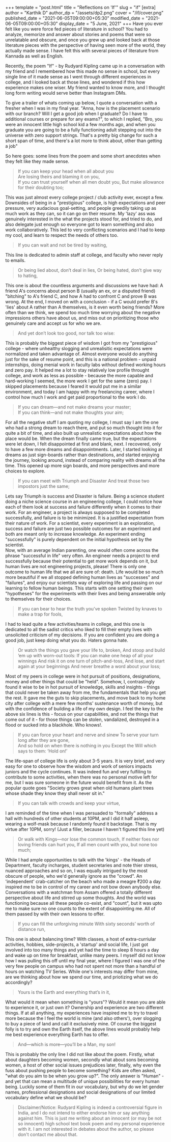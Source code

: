 +++
template = "post.html"
title = "Reflections on 'If'"
slug = "if"
[extra]
author = "Karthik D"
author_dp = "/assets/dp2.png"
cover = "/if/cover.png"
published_date = "2021-06-05T09:00:00+05:30"
modified_date = "2021-06-05T09:00:00+05:30"
display_date = "5 June, 2021"
+++
Have you ever felt like you were force fed pieces of literature in school? You had to analyze, memorize and answer about stories and poems that were so unrelatable and obscure, and once you grew up and looked back at those literature pieces with the perspective of having seen more of the world, they actually made sense. I have felt this with several pieces of literature from Kannada as well as English. 

Recently, the poem "If" - by Rudyard Kipling came up in a conversation with my friend and I remembered how this made no sense in school, but every single line of it made sense as I went through different experiences in college, and I looked back at those lines, and wondered if this how experience makes one wiser. My friend wanted to know more, and I thought long form writing would serve better than Instagram DMs. 

To give a trailer of whats coming up below, I quote a conversation with a fresher when I was in my final year. "Anna, how is the placement scenario with our branch? Will I get a good job when I graduate? Do I have to additional courses or prepare for any exams?", to which I replied, "Bro, you were an innocent little high school kid a few months ago, and when you graduate you are going to be a fully functioning adult stepping out into the universe with zero support strings. That's a pretty big change for such a short span of time, and there's a lot more to think about, other than getting a job"

So here goes: some lines from the poem and some short anecdotes when they felt like they made sense. 

> If you can keep your head when all about you   
> Are losing theirs and blaming it on you,   
> If you can trust yourself when all men doubt you,
> But make allowance for their doubting too;   

This was just almost every college project / club activity ever, except a few. Downsides of being in a "prestigious" college, is high expectations and peer pressure, very audacious goal-setting, and people greedily taking up as much work as they can, so it can go on their resume. My 'lazy' ass was genuinely interested in the what the projects stood for, and tried to do, and also delegate just enough so everyone got to learn something and also work collaboratively.  This led to very conflicting scenarios and I had to keep my cool, and learn to respect the needs of others too. 

> If you can wait and not be tired by waiting,

This line is dedicated to admin staff at college, and faculty who never reply to emails.

> Or being lied about, don’t deal in lies,
> Or being hated, don’t give way to hating,

This one is about the countless arguments and discussions we have had:  A friend A's concerns about person B (usually an ex, or a disputed friend) "bitching" to A's friend C, and how A had to confront C and prove B was wrong. At the end, I moved on with a conclusion - if a C would prefer B's 'lies' about A rather than A themselves, is it even worth being friends? More often than we think, we spend too much time worrying about the negative impressions others have about us, and miss out on prioritizing those who genuinely care and accept us for who we are.

> And yet don’t look too good, nor talk too wise:

This is probably the biggest piece of wisdom I got from my "prestigious" college - where unhealthy slogging and unrealisitic expectations were normalized and taken advantage of. Almost everyone would do anything just for the sake of resume point, and this is a national problem - unpaid internships, doing menial work in faculty labs without defined working hours and zero pay. It helped me a lot to stay relatively low profile throught college, and work as less as possible - because the more capable and hard-working I seemed, the more work I get for the same (zero) pay. I skipped placements because I feared it would put me in a similar environment, and today I am happy with my freelancing career, where I control how much I work and get paid proportional to the work I do.

> If you can dream—and not make dreams your master;   
> If you can think—and not make thoughts your aim; 

For all the negative stuff I am quoting my college, I must say I am the one who had a strong dream to reach there, and put so much thought into it for quite a bit of time, and also built up unrealistic expectations about how the place would be. When the dream finally came true, but the expectations were let down, I felt disappointed at first and blank, next. I recovered, only to have a few more dreams and disappointments. Later, I started looking at dreams as just sign-boards rather than destinations, and started enjoying the journey, looking around, instead of comparing reality with dreams all the time. This opened up more sign boards, and more perspectives and more choices to explore.

> If you can meet with Triumph and Disaster
> And treat those two impostors just the same;   

Lets say Triumph is success and Disaster is failure. Being a science student doing a niche science course in an engineering college, I could notice how each of them look at success and failure differently when it comes to their work. For an engineer, a project is always supposed to be completed successfully, and failure is to be minimized. It is a justified expectation from their nature of work. For a scientist, every experiment is an exploration, success and failure are just two possible outcomes for an experiment and both are meant only to increase knowledge. An experiment ending "successfully" is purely dependent on the initial hypothesis set by the scientist.  
Now, with an average Indian parenting, one would often come across the phrase "successful in life" very often. An engineer needs a project to end successfully because their potential to get more work depends on it, but human lives are not engineering projects, please! There is only one outcome to human life that we all are sure of: death. Life would be so much more beautiful if we all stopped defining human lives as "successes" and "failures", and enjoy our scientists way of exploring life and passing on our learning to fellow human beings. This starts with one setting their own "hypotheses" for the experiments with their lives and being answerable only to themselves for their choices.

> If you can bear to hear the truth you’ve spoken
> Twisted by knaves to make a trap for fools,

I had to lead quite a few activities/teams in college, and this one is dedicated to all the sadist critics who liked to fill their empty lives with unsolicited criticism of my decisions. If you are confident you are doing a good job, just keep doing what you do. Haters gonna hate.

> Or watch the things you gave your life to, broken,
> And stoop and build ’em up with worn-out tools:
> If you can make one heap of all your winnings
> And risk it on one turn of pitch-and-toss,
> And lose, and start again at your beginnings
> And never breathe a word about your loss;

Most of my peers in college were in hot pursuit of positions, designations, money and other things that could be "held". Somehow, I, contrastingly found it wise to be in hot pursuit of knowledge, skills and insights - things that could never be taken away from me, the fundamentals that help you get the rest. It gave me the guts to skip placements, and move back to my home city after college with a mere few months' sustenance worth of money, but with the confidence of building a life of my own design. I feel the key to the above six lines is this - focus on your capabilities, and not the things that come out of it - for those things can be stolen, vandalized, destroyed in a flood or sucked into a blackhole. Who knows!. 

> If you can force your heart and nerve and sinew
> To serve your turn long after they are gone,   
> And so hold on when there is nothing in you
> Except the Will which says to them: ‘Hold on!’

The life-span of college life is only about 3-5 years. It is very brief, and very easy for one to observe how the wisdom and work of seniors impacts juniors and the cycle continues. It was indeed fun and very fulfiling to contribute to some activities, when there was no personal motive left for me, but I was sure someone in the future would benefit from it. As the popular quote goes "Society grows great when old humans plant trees whose shade they know they shall never sit in."

> If you can talk with crowds and keep your virtue,  

I am reminded of the time when I was persuaded to "formally" address a hall with hundreds of other students at 10PM, and I did it half asleep, wearing a wolf-mask because I randomly found it backstage. That is my virtue after 10PM, sorry! (Just a filler, because I haven't figured this line yet)

> Or walk with Kings—nor lose the common touch,
> If neither foes nor loving friends can hurt you,
> If all men count with you, but none too much;

While I had ample opportunities to talk with the 'kings' - the Heads of Department, faculty incharges, student secretaries and note thier stress, nuanced approaches and so on, I was equally intrigued by the most obscure of people, who we'd generally ignore as the "crowd". An 'independent' crab-catcher on the beach who made a meagre  ₹200 a day inspired me to be in control of my career and not bow down anybody else. Conversations with a watchman from Assam offered a totally different perspective about life and stirred up some thoughts. And the world was functioning because all these people co-exist, and "count", but it was upto me to make sure no one counts to the extent of disappointing me. All of them passed by with their own lessons to offer.

> If you can fill the unforgiving minute
> With sixty seconds’ worth of distance run,   

This one is about balancing time? With classes, a host of extra-curriular activities, hobbies, side-projects, a 'startup' and social life, I just got involved into too many things and yet had the time to sleep 8 hours a day and wake up on time for breakfast, unlike many peers. I myself did not know how I was pulling this off until my final year, where I figured I was one of the very few people on campus who had not spent not more than a handful of hours on watching TV Series. While one's interests may differ from mine, are we thinking about how we spend our time, and priotizing what we do accordingly? 

> Yours is the Earth and everything that’s in it,

What would it mean when something is "yours"? Would it mean you are able to experience it, or just own it? Ownership and experience are two different things. If at all anything, my experiences have inspired me to try to travel more because the I feel the world is mine (and also others'), over slogging to buy a piece of land and call it exclusively mine. Of course the biggest folly is to try and own the Earth itself, the above lines would probably help me best experience everything Earth has to offer.

> And—which is more—you’ll be a Man, my son! 

This is probably the only line I did not like about the poem. Firstly, what about daughters becoming women, secondly what about sons becoming women, a host of other social issues prejudices later, finally, why even the fuss about pushing people to become something? Kids are often asked, "what do you aim to be when you grow up?". The only answer is "Human" - and yet that can mean a multitude of unique possibilities for every human being. Luckily some of them fit in our vocabulary, but why do we let gender names, professional designations and social designations of our limited vocabulary define what we should be?

> Disclaimer/Notice: Rudyard Kipling is indeed a controversial figure in India, and I do not intend to either endorse him or say anything against him. This is just me writing about an innocent (or may be not so innocent) high school text book poem and my personal experience with it. I am not interested in debates about the author, so please don't contact me about that.


